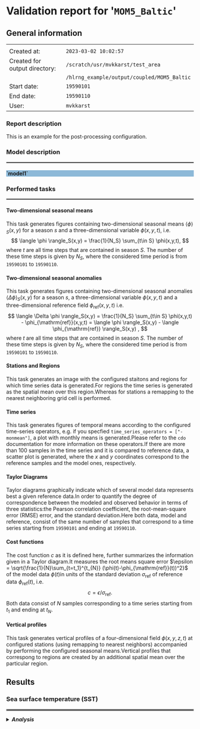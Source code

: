 # Validation report for '`MOM5_Baltic`'

## General information

|||
|---|---|
|||
|Created at:                    |`2023-03-02 10:02:57`|
|Created for output directory:  |`/scratch/usr/mvkkarst/test_area`|
|                               |`/hlrng_example/output/coupled/MOM5_Baltic`|
|Start date:                    |`19590101`|
|End date:                      |`19590110`|
|User:                          |`mvkkarst`|



    
### Report description


This is an example for the post-processing configuration.


    

### Model description

<hr style="border:1px solid gray">

<h4 style="background-color: rgba(31, 119, 180, 0.5);"><b>`model1`</b></h4>



### Performed tasks

<hr style="border:1px solid gray">


#### **Two-dimensional seasonal means**

This task generates figures containing two-dimensional seasonal means $\langle \phi \rangle_S(x,y)$ for a season $s$ and a three-dimensional variable $\phi(x,y,t)$, i.e.$$ \langle \phi \rangle_S(x,y) = \frac{1}{N_S} \sum_{t\in S} \phi(x,y,t), $$where $t$ are all time steps that are contained in season $S$. The number of these time steps is given by $N_S$, where the considered time period is from `19590101` to `19590110`.


#### **Two-dimensional seasonal anomalies**

This task generates figures containing two-dimensional seasonal anomalies $\langle \Delta \phi \rangle_S(x,y)$ for a season $s$, a three-dimensional variable $\phi(x,y,t)$ and a three-dimensional reference field $\phi_{\mathrm{ref}}(x,y,t)$ i.e.$$ \langle \Delta \phi \rangle_S(x,y) = \frac{1}{N_S} \sum_{t\in S} \phi(x,y,t) - \phi_{\mathrm{ref}}(x,y,t) = \langle \phi \rangle_S(x,y) - \langle \phi_{\mathrm{ref}} \rangle_S(x,y) , $$where $t$ are all time steps that are contained in season $S$. The number of these time steps is given by $N_S$, where the considered time period is from `19590101` to `19590110`.


#### **Stations and Regions**

This task generates an image with the configured staitons and regions for which time series data is generated.For regions the time series is generated as the spatial mean over this region.Whereas for stations a remapping to the nearest neighboring grid cell is performed.


#### **Time series**

This task generates figures of temporal means according to the configured time-series operators, e.g. if you specfied `time_series_operators = ["-monmean"]`, a plot with monthly means is generated.Please refer to the `cdo` documentation for more information on these operators.If there are more than 100 samples in the time series and it is compared to reference data, a scatter plot is generated, where the $x$ and $y$ coordinates correspond to the reference samples and the model ones, respectively.


#### **Taylor Diagrams**

Taylor diagrams graphically indicate which of several model data represents best a given reference data.In order to quantify the degree of correspondence between the modeled and observed behavior in terms of three statistics:the Pearson correlation coefficient, the root-mean-square error (RMSE) error, and the standard deviation.Here both data, model and reference, consist of the same number of samples that correspond to a time series starting from `19590101` and ending at `19590110`.


#### **Cost functions**

The cost function $c$ as it is defined here, further summarizes the information given in a Taylor diagram.It measures the root means square error $\epsilon = \sqrt{\frac{1}{N}\sum_{t=t_1}^{t_{N}} (\phi(t)-\phi_{\mathrm{ref}}(t))^2}$ of the model data $\phi(t)$in units of the standard deviation $\sigma_{\mathrm{ref}}$ of reference data $\phi_{\mathrm{ref}}(t)$, i.e.$$ c = \epsilon / \sigma_{\mathrm{ref}}. $$Both data consist of $N$ samples corresponding to a time series starting from $t_1$ and ending at $t_N$.


#### **Vertical profiles**

This task generates vertical profiles of a four-dimensional field $\phi(x, y, z, t)$ at configured stations (using remapping to nearest neighbors) accompanied by performing the configured seasonal means.Vertical profiles that correspong to regions are created by an additional spatial mean over the particular region.




## Results



### Sea surface temperature (SST)   

<hr style="border:2px solid gray">

<details>
<summary><b><i>Analysis</i></b></summary>

    

#### **Description**

This parameter is the temperature of sea water near the surface measured in degrees Celsius. The corresponding model output variable is called SST.

#### **Reference description**

Reference is taken from https://cds.climate.copernicus.eu/cdsapp#!/dataset/reanalysis-era5-single-levels-monthly-means. Search for "Sea surface temperature"



<details>
<summary><i> Postprocess settings for variable sea surface temperature (SST) </i></summary>

[**Go to settings ->**](../../../global_settings.py)

    
##### seasons
`{'year': ''}`

<hr style="border:1px solid gray">

##### percentiles
`[]`

<hr style="border:1px solid gray">

##### stations
`{'BY5': {'lat': '55.25', 'lon': '15.98', 'alternative-names': ['BornholmdeepBY5']}, 'F9': {'lat': '64.71', 'lon': '22.07', 'alternative-names': ['BothnianBayF9']}, 'SR5': {'lat': '61.08', 'lon': '19.58', 'alternative-names': ['BothnianSeaSR5']}, 'BY31': {'lat': '58.58', 'lon': '18.23', 'alternative-names': ['LandsortDeepBY31']}, 'BY15': {'lat': '57.3333', 'lon': '20.05', 'alternative-names': ['GotlanddeepBY15']}, 'LL7': {'lat': '59.8465', 'lon': '24.8378', 'alternative-names': ['GulfFinlandLL7']}}`

<hr style="border:1px solid gray">

##### regions
`{'BALTIC_SEA': {'maskfile': '/scratch/usr/mvkkarst/test_area/hlrng_example/postprocess/MOM5/create_validation_report/../../../reference/masks/Baltic/BALTIC_SEA.nc'}, 'BOTHNIAN_GULF': {'maskfile': '/scratch/usr/mvkkarst/test_area/hlrng_example/postprocess/MOM5/create_validation_report/../../../reference/masks/Baltic/BOTHNIAN_GULF.nc'}, 'BALTIC_PROPER': {'maskfile': '/scratch/usr/mvkkarst/test_area/hlrng_example/postprocess/MOM5/create_validation_report/../../../reference/masks/Baltic/BALTIC_PROPER.nc'}, 'BELTS': {'maskfile': '/scratch/usr/mvkkarst/test_area/hlrng_example/postprocess/MOM5/create_validation_report/../../../reference/masks/Baltic/BELTS.nc'}, 'RIGA_FINLAND': {'maskfile': '/scratch/usr/mvkkarst/test_area/hlrng_example/postprocess/MOM5/create_validation_report/../../../reference/masks/Baltic/RIGA_FINLAND.nc'}, 'test': {'lat-min': '55.0', 'lat-max': '56.0', 'lon-min': '19.0', 'lon-max': '20.0'}}`

<hr style="border:1px solid gray">

##### time-series-operators
`['']`

<hr style="border:1px solid gray">

##### plot-config
`{'min_value': 0.0, 'max_value': 15.0, 'delta_value': 1.0, 'contour': True, 'color_map': 'rainbow'}`

<hr style="border:1px solid gray">

##### reference-file-pattern
`../../../reference/coupled/MOM5_Baltic/*/SST.nc`

<hr style="border:1px solid gray">

##### reference-variable-name
`SST`

<hr style="border:1px solid gray">

##### reference-additional-operators
``

<hr style="border:1px solid gray">

##### reference-description
`Reference is taken from https://cds.climate.copernicus.eu/cdsapp#!/dataset/reanalysis-era5-single-levels-monthly-means. Search for "Sea surface temperature"`

<hr style="border:1px solid gray">

##### plot-config-anomaly
`{'min_value': -5.0, 'max_value': 5.0, 'delta_value': 1.0, 'contour': True, 'color_map': 'seismic'}`

<hr style="border:1px solid gray">

##### other-models
`{}`

<hr style="border:1px solid gray">

##### long-name
`sea surface temperature`

<hr style="border:1px solid gray">

##### description
`This parameter is the temperature of sea water near the surface measured in degrees Celsius. The corresponding model output variable is called SST.`

<hr style="border:1px solid gray">




</details>

    
#### **Two-dimensional seasonal means**

<hr style="border:1px solid gray">

<details>
<summary><b><i>Figures</b></i></summary>

[**Go to notebook ->**](../../../compare_2D_means/results/coupled_MOM5_Baltic-19590101_19590110/compare_2D_means.ipynb)



 $\vphantom{M}$

![](./figures/compare_2D_means/SST.png)
<figure>
    <figcaption align = "center"> <b> Fig. 1: </b> <b> Seasonal means for variable sea surface temperature (SST). </b>The rows correspond to different models whereas the columns reflect the various seaons that are considered.The $x$ and $y$ axis measure the longitudes and latitudes, respectively. </figcaption>
</figure>  



</details>


#### **Two-dimensional seasonal anomalies**

<hr style="border:1px solid gray">

<details>
<summary><b><i>Figures</b></i></summary>

[**Go to notebook ->**](../../../compare_2D_anomalies/results/coupled_MOM5_Baltic-19590101_19590110/compare_2D_anomalies.ipynb)



 $\vphantom{M}$

![](./figures/compare_2D_anomalies/SST.png)
<figure>
    <figcaption align = "center"> <b> Fig. 2: </b> <b> Seasonal anomalies for variable sea surface temperature (SST). </b>The rows correspond to different models whereas the columns reflect the various seaons that are considered.The $x$ and $y$ axis measure the longitudes and latitudes, respectively. </figcaption>
</figure>  



</details>


#### **Stations and Regions**

<hr style="border:1px solid gray">

<details>
<summary><b><i>Figures</b></i></summary>

[**Go to notebook ->**](../../../draw_stations_and_regions/results/coupled_MOM5_Baltic-19590101_19590110/draw_stations_and_regions.ipynb)



 $\vphantom{M}$

![](./figures/draw_stations_and_regions/SST.png)
<figure>
    <figcaption align = "center"> <b> Fig. 3: </b> <b> Stations and regions for variable sea surface temperature (SST). </b>Colored areas depict the different regions. The dots are located at the station's coordinates. </figcaption>
</figure>  



</details>


#### **Time series**

<hr style="border:1px solid gray">

<details>
<summary><b><i>Figures</b></i></summary>

[**Go to notebook ->**](../../../compare_time_series/results/coupled_MOM5_Baltic-19590101_19590110/compare_time_series.ipynb)



 $\vphantom{M}$

![](./figures/compare_time_series/SST-regions.png)
<figure>
    <figcaption align = "center"> <b> Fig. 4: </b> <b>Time series for variable sea surface temperature (SST). </b>Shaded areas depict the $\pm 2 \sigma$ vicinity (approximately the 95% confidence interval) around the mean values. </figcaption>
</figure>  



 $\vphantom{M}$

![](./figures/compare_time_series/SST-stations.png)
<figure>
    <figcaption align = "center"> <b> Fig. 5: </b> <b>Time series for variable sea surface temperature (SST). </b>Shaded areas depict the $\pm 2 \sigma$ vicinity (approximately the 95% confidence interval) around the mean values. </figcaption>
</figure>  



</details>


#### **Taylor Diagrams**

<hr style="border:1px solid gray">

<details>
<summary><b><i>Figures</b></i></summary>

[**Go to notebook ->**](../../../create_taylor_diagrams/results/coupled_MOM5_Baltic-19590101_19590110/create_taylor_diagrams.ipynb)



 $\vphantom{M}$

![](./figures/create_taylor_diagrams/SST-regions.png)
<figure>
    <figcaption align = "center"> <b> Fig. 6: </b> <b> Taylor diagrams for variable sea surface temperature (SST). </b>Colored stars stand for the model result and the black circle is the reference.The standard deviation of the data is measured on the radial axis whereas the correaltion to the reference is given by the angle;depicted is the arcus cosine of the angle.The colormap refers to the root means square error of the model data with respect to the reference data.The rows correspond to the different regions and stations whereas the columns are related to the different kind of time series. </figcaption>
</figure>  



 $\vphantom{M}$

![](./figures/create_taylor_diagrams/SST-stations.png)
<figure>
    <figcaption align = "center"> <b> Fig. 7: </b> <b> Taylor diagrams for variable sea surface temperature (SST). </b>Colored stars stand for the model result and the black circle is the reference.The standard deviation of the data is measured on the radial axis whereas the correaltion to the reference is given by the angle;depicted is the arcus cosine of the angle.The colormap refers to the root means square error of the model data with respect to the reference data.The rows correspond to the different regions and stations whereas the columns are related to the different kind of time series. </figcaption>
</figure>  



</details>


#### **Cost functions**

<hr style="border:1px solid gray">

<details>
<summary><b><i>Figures</b></i></summary>

[**Go to notebook ->**](../../../get_cost_function/results/coupled_MOM5_Baltic-19590101_19590110/get_cost_function.ipynb)



 $\vphantom{M}$

![](./figures/get_cost_function/SST-regions.png)
<figure>
    <figcaption align = "center"> <b> Fig. 8: </b> <b> Cost functions $c$ for variable sea surface temperature (SST). </b>The colors refer to the magnitude of the cost function: green means very good $( 0 \leq c < 1 )$,yellow stands for satisfactory $( 1 < c < 2 )$ and red shows bad quality $( c \geq 2 )$.<b>Bold</b> numbers correspond to the best performing model, whereas <i>italic</i> number refer to the worst performing model for that particular station/region and kind of time series.The rows correspond to the different regions and stations whereas the columns are related to the different temporal means and models. </figcaption>
</figure>  



 $\vphantom{M}$

![](./figures/get_cost_function/SST-stations.png)
<figure>
    <figcaption align = "center"> <b> Fig. 9: </b> <b> Cost functions $c$ for variable sea surface temperature (SST). </b>The colors refer to the magnitude of the cost function: green means very good $( 0 \leq c < 1 )$,yellow stands for satisfactory $( 1 < c < 2 )$ and red shows bad quality $( c \geq 2 )$.<b>Bold</b> numbers correspond to the best performing model, whereas <i>italic</i> number refer to the worst performing model for that particular station/region and kind of time series.The rows correspond to the different regions and stations whereas the columns are related to the different temporal means and models. </figcaption>
</figure>  



</details>



</details>

